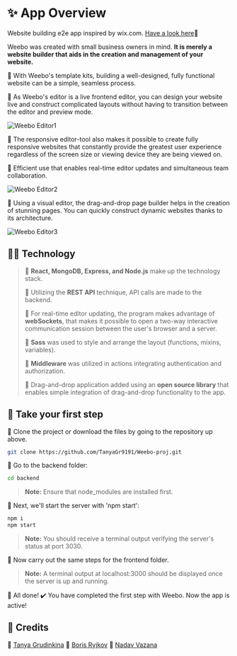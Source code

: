 # ✨ App Overview

Website building e2e app inspired by wix.com. [Have a look here](https://weebo-proj.onrender.com/)🚩

Weebo was created with small business owners in mind. **It is merely a website builder that aids in the creation and management of your website.**

📌 With Weebo's template kits, building a well-designed, fully functional website can be a simple, seamless process.

📌 As Weebo's editor is a live frontend editor, you can design your website live and construct complicated layouts without having to transition between the editor and preview mode. 

![Weebo Editor1](https://res.cloudinary.com/dxwlsxl5s/image/upload/v1670663658/tnwgurqnqp8qamdebvt3.jpg)

📌 The responsive editor-tool also makes it possible to create fully responsive websites that constantly provide the greatest user experience regardless of the screen size or viewing device they are being viewed on.

📌 Efficient use that enables real-time editor updates and simultaneous team collaboration.

![Weebo Editor2](https://res.cloudinary.com/dxwlsxl5s/image/upload/v1670664324/aq1lzjazjcng81kj37af.jpg)

📌 Using a visual editor, the drag-and-drop page builder helps in the creation of stunning pages. You can quickly construct dynamic websites thanks to its architecture.

![Weebo Editor3](https://res.cloudinary.com/dxwlsxl5s/image/upload/v1670668357/bwn9ch0azaerjgof9nvs.jpg)

## 👩‍💻 Technology

>🔸 **React, MongoDB, Express, and Node.js** make up the technology stack. 
>
>🔸 Utilizing the **REST API** technique, API calls are made to the backend. 
>
>🔸 For real-time editor updating, the program makes advantage of **webSockets**, that makes it possible to open a two-way interactive communication session between    the user's browser and a server.
>
>🔸 **Sass** was used to style and arrange the layout (functions, mixins, variables).
>
>🔸 **Middleware** was utilized in actions integrating authentication and authorization.
>
>🔸 Drag-and-drop application added using an **open source library** that enables simple integration of drag-and-drop functionality to the app.

## 🐣 Take your first step

🔹 Clone the project or download the files by going to the repository up above.

```sh
git clone https://github.com/TanyaGr9191/Weebo-proj.git
```
🔹 Go to the backend folder:
```sh
cd backend
```

>**Note:** Ensure that node_modules are installed first.

🔹 Next, we'll start the server with 'npm start':
```sh
npm i
npm start
```
>**Note:** You should receive a terminal output verifying the server's status at port 3030.

🔹 Now carry out the same steps for the frontend folder.

>**Note:** A terminal output at localhost:3000 should be displayed once the server is up and running.

👏 All done! 
✔️ You have completed the first step with Weebo. Now the app is active!

## 👥 Credits

🌟 [Tanya Grudinkina](https://github.com/TanyaGr9191)
🌟 [Boris Ryjkov](https://github.com/BorisRy)
🌟 [Nadav Vazana](https://github.com/NadavVazana)
